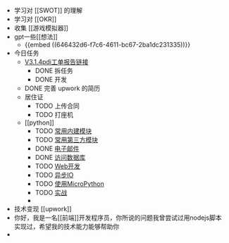 - 学习对 [[SWOT]] 的理解
- 学习对 [[OKR]]
- 收集 [[游戏模拟器]]
- gpt一些[[想法]]
	- {{embed ((646432d6-f7c6-4611-bc67-2ba1dc231335))}}
- 今日任务
	- [V3.1.4pdi工单报告链接](http://doc.xin.com/login.action?os_destination=%2Fpages%2Fviewpage.action%3FpageId%3D18275394&permissionViolation=true)
		- DONE 拆任务
		- DONE 开发
	- DONE 完善 upwork 的简历
	- 居住证
		- TODO 上传合同
		- TODO 打座机
	- [[python]]
		- TODO [常用内建模块](https://www.liaoxuefeng.com/wiki/1016959663602400/1017642838127488)
		- TODO [常用第三方模块](https://www.liaoxuefeng.com/wiki/1016959663602400/1017785364772448)
		- DONE [电子邮件](https://www.liaoxuefeng.com/wiki/1016959663602400/1017790556023936)
		- DONE [访问数据库](https://www.liaoxuefeng.com/wiki/1016959663602400/1017801397501728)
		- TODO [Web开发](https://www.liaoxuefeng.com/wiki/1016959663602400/1017804650182592)
		- TODO [异步IO](https://www.liaoxuefeng.com/wiki/1016959663602400/1017959540289152)
		- TODO [使用MicroPython](https://www.liaoxuefeng.com/wiki/1016959663602400/1346182154551329)
		- TODO [实战](https://www.liaoxuefeng.com/wiki/1016959663602400/1018138095494592)
		-
- 技术变现 [[upwork]]
- 你好，我是一名[[前端]]开发程序员，你所说的问题我曾尝试过用nodejs脚本实现过，希望我的技术能力能够帮助你
-